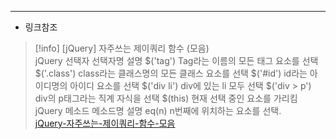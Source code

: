---

- 링크참조

> [!info] [jQuery] 자주쓰는 제이쿼리 함수 (모음)  
> jQuery 선택자 선택자명 설명 $('tag') Tag라는 이름의 모든 태그 요소를 선택 $('.class') class라는 클래스명의 모든 클래스 요소를 선택 $('\#id') id라는 아이디명의 아이디 요소를 선택 $('div li') div에 있는 li 모두 선택 $('div > p') div의 p태그라는 직계 자식을 선택 $(this) 현재 선택 중인 요소를 가리킴 jQuery 메소드 메소드명 설명 eq(n) n번째에 위치하는 요소를 선택.  
> [jQuery-자주쓰는-제이쿼리-함수-모음](https://farcanada.tistory.com/entry/jQuery-%EC%9E%90%EC%A3%BC%EC%93%B0%EB%8A%94-%EC%A0%9C%EC%9D%B4%EC%BF%BC%EB%A6%AC-%ED%95%A8%EC%88%98-%EB%AA%A8%EC%9D%8C)